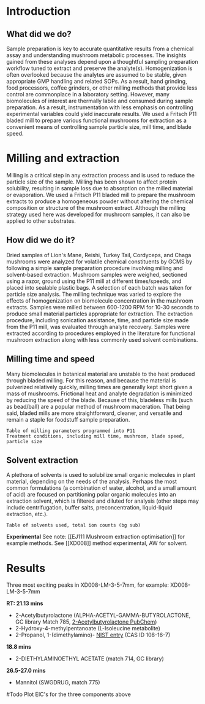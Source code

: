 # Introduction
   

## What did we do?
Sample preparation is key to accurate quantitative results from a chemical assay and understanding mushroom metabolic processes. The insights gained from these analyses depend upon a thoughtful sampling preparation workflow tuned to extract and preserve the analyte(s). Homogenization is often overlooked because the analytes are assumed to be stable, given appropriate GMP handling and related SOPs. As a result, hand grinding, food processors, coffee grinders, or other milling methods that provide less control are commonplace in a laboratory setting. However, many biomolecules of interest are thermally labile and consumed during sample preparation. As a result, instrumentation with less emphasis on controlling experimental variables could yield inaccurate results. We used a Fritsch P11 bladed mill to prepare various functional mushrooms for extraction as a convenient means of controlling sample particle size, mill time, and blade speed.

# Milling and extraction

Milling is a critical step in any extraction process and is used to reduce the particle size of the sample. Milling has been shown to affect protein solubility, resulting in sample loss due to absorption on the milled material or evaporation. We used a Fritsch P11 bladed mill to prepare the mushroom extracts to produce a homogeneous powder without altering the chemical composition or structure of the mushroom extract. Although the milling strategy used here was developed for mushroom samples, it can also be applied to other substrates. 

## How did we do it?
Dried samples of Lion's Mane, Reishi, Turkey Tail, Cordyceps, and Chaga mushrooms were analyzed for volatile chemical constituents by GCMS by following a simple sample preparation procedure involving milling and solvent-based extraction. Mushroom samples were weighed, sectioned using a razor, ground using the P11 mill at different times/speeds, and placed into sealable plastic bags. A selection of each batch was taken for particle size analysis. The milling technique was varied to explore the effects of homogenization on biomolecule concentration in the mushroom extracts. Samples were milled between 600-1200 RPM for 10-30 seconds to produce small material particles appropriate for extraction. The extraction procedure, including sonication assistance, time, and particle size made from the P11 mill, was evaluated through analyte recovery. Samples were extracted according to procedures employed in the literature for functional mushroom extraction along with less commonly used solvent combinations.

## Milling time and speed
Many biomolecules in botanical material are unstable to the heat produced through bladed milling. For this reason, and because the material is pulverized relatively quickly, milling times are generally kept short given a mass of mushrooms. Frictional heat and analyte degradation is minimized by reducing the speed of the blade. Because of this, bladeless mills (such as bead/ball) are a popular method of mushroom maceration. That being said, bladed mills are more straightforward, cleaner, and versatile and remain a staple for foodstuff sample preparation.

	Table of milling parameters programmed into P11
	Treatment conditions, including mill time, mushroom, blade speed, particle size

## Solvent extraction
A plethora of solvents is used to solubilize small organic molecules in plant material, depending on the needs of the analysis. Perhaps the most common formulations (a combination of water, alcohol, and a small amount of acid) are focused on partitioning polar organic molecules into an extraction solvent, which is filtered and diluted for analysis (other steps may include centrifugation, buffer salts, preconcentration, liquid-liquid extraction, etc.).

	Table of solvents used, total ion counts (bg sub) 


**Experimental**
See note: [[EJ111 Mushroom extraction optimisation]] for example methods. See [[XD008]] method experimental, AW for solvent.



# Results

Three most exciting peaks in XD008-LM-3-5-7mm, for example:
XD008-LM-3-5-7mm

**RT: 21.13 mins**
-   2-Acetylbutyrolactone (ALPHA-ACETYL-GAMMA-BUTYROLACTONE, GC library Match 785, [2-Acetylbutyrolactone PubChem](https://pubchem.ncbi.nlm.nih.gov/compound/2-Acetylbutyrolactone#section=Structures))
-   2-Hydroxy-4-methylpentanoate (L-Isoleucine metabolite)
-   2-Propanol, 1-(dimethylamino)- [NIST entry](https://webbook.nist.gov/cgi/cbook.cgi?ID=C108167&Mask=200#Mass-Spec) (CAS ID 108-16-7)

**18.8 mins**
-    2-DIETHYLAMINOETHYL ACETATE (match 714, GC library)

**26.5-27.0 mins**
-   Mannitol (SWGDRUG, match 775)

#Todo 
Plot EIC's for the three components above